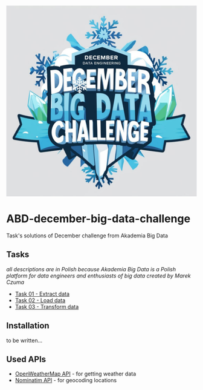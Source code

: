 <img src="logo.png" alt="main logo">

# ABD-december-big-data-challenge
Task's solutions of December challenge from Akademia Big Data

## Tasks
*all descriptions are in Polish because Akademia Big Data is a Polish platform for data engineers and enthusiasts of big data created by Marek Czuma*

- [Task 01 - Extract data](tasks/task_01.md)
- [Task 02 - Load data](tasks/task_02.md) 
- [Task 03 - Transform data](tasks/task_03.md)

## Installation

to be written...

## Used APIs
- [OpenWeatherMap API](https://openweathermap.org/api) - for getting weather data
- [Nominatim API](https://nominatim.org/release-docs/latest/api/Overview/) - for geocoding locations
